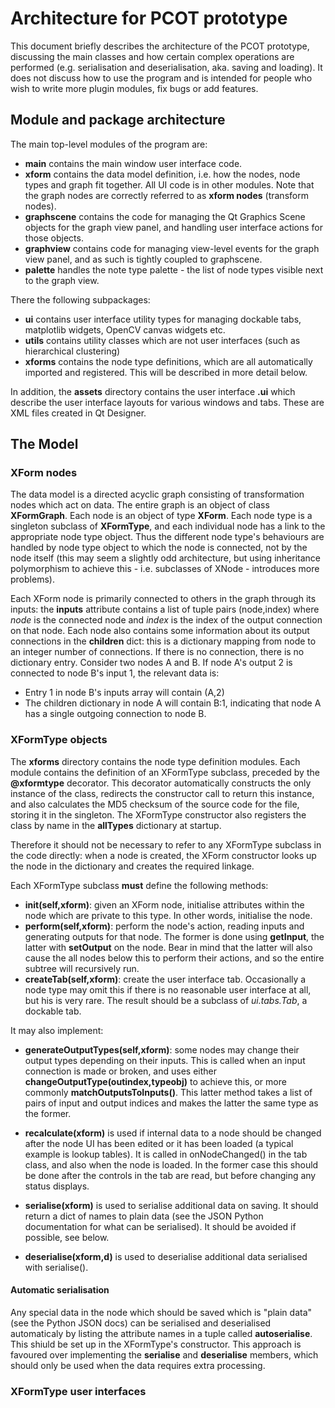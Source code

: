 # Architecture for PCOT prototype

This document briefly describes the architecture of the PCOT prototype,
discussing the main classes and how certain complex operations are performed
(e.g. serialisation and deserialisation, aka. saving and loading). It 
does not discuss how to use the program and is intended for people who
wish to write more plugin modules, fix bugs or add features.

## Module and package architecture

The main top-level modules of the program are:

* **main** contains the main window user interface code.
* **xform** contains the data model definition, i.e. how the nodes, node types
and graph fit together. All UI code is in other modules. Note that the
graph nodes are correctly referred to as **xform nodes** (transform nodes).
* **graphscene** contains the code for managing the Qt Graphics Scene
objects for the graph view panel, and handling user interface actions for
those objects.
* **graphview** contains code for managing view-level events for the graph
view panel, and as such is tightly coupled to graphscene.
* **palette** handles the note type palette - the list of node types visible
next to the graph view.

There the following subpackages:

* **ui** contains user interface utility types for managing dockable tabs,
matplotlib widgets, OpenCV canvas widgets etc.
* **utils** contains utility classes which are not user interfaces
(such as hierarchical clustering)
* **xforms** contains the node type definitions, which are all automatically
imported and registered. This will be described in more detail below.

In addition, the **assets** directory contains the user interface **.ui**
which describe the user interface layouts for various windows and tabs.
These are XML files created in Qt Designer.

## The Model

### XForm nodes

The data model is a directed acyclic graph consisting of transformation
nodes which act on data. The entire graph is an object of class 
**XFormGraph**. Each node is an object of type **XForm**.
Each node type is a singleton subclass of **XFormType**, and each 
individual node has a link to the appropriate node type object.
Thus the different node type's behaviours are handled by node type
object to which the node is connected, not by the node itself (this may
seem a slightly odd architecture, but using inheritance polymorphism to
achieve this - i.e. subclasses of XNode - introduces more problems).

Each XForm node is primarily connected to others in the graph through its
inputs: the **inputs** attribute contains a list of tuple pairs (node,index)
where *node* is the connected node and *index* is the index of the output
connection on that node. Each node also contains some information about
its output connections in the **children** dict: this is a dictionary mapping
from node to an integer number of connections. If there is no connection,
there is no dictionary entry. Consider two nodes A and B.
If node A's output 2 is connected to node B's input 1, the relevant
data is:
* Entry 1 in node B's inputs array will contain (A,2)
* The children dictionary in node A will contain B:1, indicating that node
A has a single outgoing connection to node B.

### XFormType objects

The **xforms** directory contains the node type definition modules. Each
module contains the definition of an XFormType subclass, preceded by 
the **@xformtype** decorator. This decorator automatically constructs
the only instance of the class, redirects the constructor call to return
this instance, and also calculates the MD5 checksum of the source code for
the file, storing it in the singleton. The XFormType constructor also
registers the class by name in the **allTypes** dictionary at startup.

Therefore it should not be necessary to refer to any XFormType subclass
in the code directly: when a node is created, the XForm constructor
looks up the node in the dictionary and creates the required linkage.

Each XFormType subclass **must** define the following methods:

* **init(self,xform)**: given an XForm node, initialise attributes within the
node which are private to this type. In other words, initialise the node.
* **perform(self,xform)**: perform the node's action, reading inputs and
generating outputs for that node. The former is done using **getInput**,
the latter with **setOutput** on the node. Bear in mind that the latter will also cause the
all nodes below this to perform their actions, and so the entire subtree will
recursively run.
* **createTab(self,xform)**: create the user interface tab. Occasionally
a node type may omit this if there is no reasonable user interface at all,
but his is very rare. The result should be a subclass of *ui.tabs.Tab*, a
dockable tab.

It may also implement:

* **generateOutputTypes(self,xform)**: some nodes may change their output
types depending on their inputs. This is called when an input connection
is made or broken, and uses either **changeOutputType(outindex,typeobj)**
to achieve this, or more commonly **matchOutputsToInputs()**. This latter
method takes a list of pairs of input and output indices and makes the 
latter the same type as the former.

* **recalculate(xform)** is used if internal data to a node should be changed
after the node UI has been edited or it has been loaded (a typical example
is lookup tables). It is called in onNodeChanged() in the tab class, and
also when the node is loaded. In the former case this should be done after
the controls in the tab are read, but before changing any status displays.

* **serialise(xform)** is used to serialise additional data on saving.
It should return a dict of names to plain data (see the JSON Python documentation
for what can be serialised). It should be avoided if possible, see below.

* **deserialise(xform,d)** is used to deserialise additional data serialised
with serialise(). 

#### Automatic serialisation

Any special data in the node which should be saved which is "plain data"
(see the Python JSON docs) can be serialised and deserialised automaticaly
by listing the attribute names in a tuple called **autoserialise**. This
shiuld be set up in the XFormType's constructor. This approach is favoured
over implementing the **serialise** and **deserialise** members, which
should only be used when the data requires extra processing.

### XFormType user interfaces 





